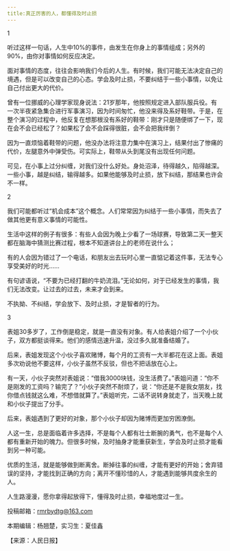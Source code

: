 ```yaml
---
title:真正厉害的人，都懂得及时止损
---
```


1

听过这样一句话，人生中10%的事件，由发生在你身上的事情组成；另外的90%，由你对事情如何反应决定。

面对事情的态度，往往会影响我们今后的人生。有时候，我们可能无法决定自己的境遇，但是可以改变自己的心态。学会及时止损，不要纠结于一些小事情，以免让自己付出更大的代价。

曾有一位挪威的心理学家现身说法：21岁那年，他按照规定进入部队服兵役。有一次半夜紧急集合进行军事演习，因为时间匆忙，他没来得及系好鞋带。于是，在整个演习的过程中，他反复在想那根没有系好的鞋带：刚才只是随便绑了一下，现在会不会已经松了？如果松了会不会踩得很脏，会不会把我绊倒？

因为一直烦恼着鞋带的问题，他没办法将注意力集中在演习上，结果付出了惨痛的代价，左腿意外中弹受伤。可实际上，鞋带从头到尾没有出现任何问题。

可见，在小事上过分纠缠，对我们没什么好处。身处沼泽，待得越久，陷得越深。一些小事，越是纠结，输得越多。如果他能够及时止损，放下纠结，那结果也许会不一样。

2

我们可能都听过“机会成本”这个概念。人们常常因为纠结于一些小事情，而失去了做其他更有意义事情的可能性。

生活中这样的例子有很多：有些人会因为晚上少看了一场球赛，导致第二天一整天都在脑海中猜测比赛过程，根本不知道讲台上的老师在说什么；

有的人会因为错过了一个电话，和朋友出去玩时心里一直惦记着这件事，无法专心享受美好的时光……

有句谚语说，“不要为已经打翻的牛奶流泪。”无论如何，对于已经发生的事情，我们无法改变。让过去的过去，未来才会到来。

不执拗、不纠结，学会放下、及时止损，才是智者的行为。

3

表姐30多岁了，工作倒是稳定，就是一直没有对象。有人给表姐介绍了一个小伙子，双方都挺谈得来。他们的感情迅速升温，没过多久就准备结婚了。

后来，表姐发现这个小伙子喜欢赌博，每个月的工资有一大半都花在这上面。表姐多次劝说他不要这样，小伙子虽然不反驳，但也不把话放在心上。

有一天，小伙子突然对表姐说：“借我3000块钱，没生活费了。”表姐问道：“你不是刚发的工资吗？输完了？”小伙子突然不耐烦了，说：“你还是不是我女朋友，找你借点钱就这么难，不想借就算了。”表姐听完，二话不说转身就走了，当天晚上就和小伙子提出了分手。

后来，表姐遇到了更好的对象，那个小伙子却因为赌博而更加穷困潦倒。

人这一生，总是面临着许多选择，不是每个人都有壮士断腕的勇气，也不是每个人都有重新开始的魄力。但很多时候，及时抽身才能重获新生，学会及时止损才能看到另一种可能。

优质的生活，就是能够做到断离舍。断掉往事的纠缠，才能有更好的开始；舍弃错误的坚持，才能找到正确的方向；离开不懂珍惜的人，才能遇到能够共度余生的人。

人生路漫漫，愿你拿得起放得下，懂得及时止损，幸福地度过一生。

投稿邮箱：rmrbydtg@163.com

本期编辑：杨翘楚，实习生：夏佳鑫

【来源：人民日报】


